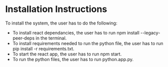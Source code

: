 # Installation Instructions

To install the system, the user has to do the following:

- To install react dependancies, the user has to run npm install --legacy-peer-deps in the terminal.
- To install requirements needed to run the python file, the user has to run pip install -r requirements.txt.
- To start the react app, the user has to run npm start.
- To run the python files, the user has to run python.app.py. 
